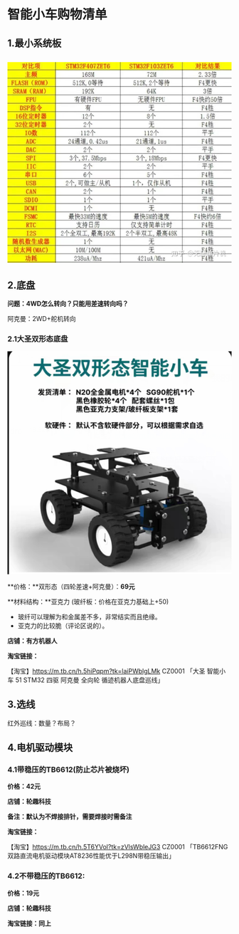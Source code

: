 # 智能小车购物清单

## 1.最小系统板

## ![最小系统1](https://raw.githubusercontent.com/yyhlovehh/yyhlovehh.github.io/master/202310111259463.jpg)

## 2.底盘

**问题：4WD怎么转向？只能用差速转向吗？**



阿克曼：2WD+舵机转向

### 2.1大圣双形态底盘

![底盘1](https://raw.githubusercontent.com/yyhlovehh/yyhlovehh.github.io/master/202310111334349.png)

**价格：**双形态（四轮差速+阿克曼）：**69元**

**材料结构：**亚克力 (玻纤板：价格在亚克力基础上+50)

- 玻纤可以理解为和金属差不多，非常结实而且绝缘。
- 亚克力的比较脆（评论区说的）。

**店铺：有方机器人**

**淘宝链接：**

【淘宝】https://m.tb.cn/h.5hiPqpm?tk=laiPWblgLMk CZ0001 「大圣 智能小车 51 STM32 四驱 阿克曼 全向轮 循迹机器人底盘巡线」

## 3.选线

红外巡线：数量？布局？

## 4.电机驱动模块

### 4.1带稳压的TB6612(防止芯片被烧坏)

**价格：42元**

**店铺：轮趣科技**

**备注：默认为不焊接排针，需要焊接时需备注**

**淘宝链接：**

【淘宝】https://m.tb.cn/h.5T6YVol?tk=zVlsWbleJG3 CZ0001 「TB6612FNG双路直流电机驱动模块AT8236性能优于L298N带稳压输出」

### 4.2不带稳压的TB6612:

**价格：19元**

**店铺：轮趣科技**

**淘宝链接：同上**